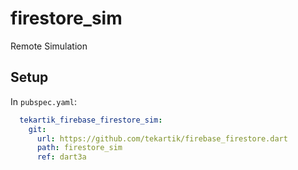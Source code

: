 # firestore_sim

Remote Simulation 

## Setup

In `pubspec.yaml`:
```yaml
  tekartik_firebase_firestore_sim:
    git:
      url: https://github.com/tekartik/firebase_firestore.dart
      path: firestore_sim
      ref: dart3a
```
